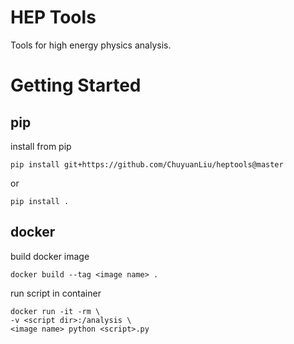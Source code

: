 # HEP Tools
Tools for high energy physics analysis.

# Getting Started
## pip
install from pip

    pip install git+https://github.com/ChuyuanLiu/heptools@master
or

    pip install .
## docker
build docker image

    docker build --tag <image name> .
run script in container

    docker run -it -rm \
    -v <script dir>:/analysis \
    <image name> python <script>.py
